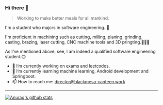 ### Hi there 👋

> Working to make better meals for all mankind.

I'm a student who majors in software engineering. 🧙

I'm proficient in machining such as cutting, milling, planing, grinding, casting, brazing, laser cutting, CNC machine tools and 3D pringting.👨🏻‍🏭

As I've mentioned above, see, I am indeed a qualified software engineering student.🙃

- 🔭 I’m currently working on exams and leetcodes.
- 🌱 I’m currently learning machine learning, Android development and Springboot.
- 📫 How to reach me: director@blackmesa-canteen.work
---
[![Anurag's github stats](https://github-readme-stats.vercel.app/api?username=Blackmesa-Canteen&show_icons=true&count_private=true)](https://github.com/anuraghazra/github-readme-stats)


